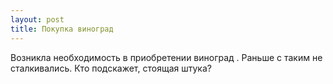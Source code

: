 ```yaml
---
layout: post 
title: Покупка виноград 
--- 
```

Возникла необходимость в приобретении виноград . Раньше с таким не сталкивались. Кто подскажет, стоящая штука?